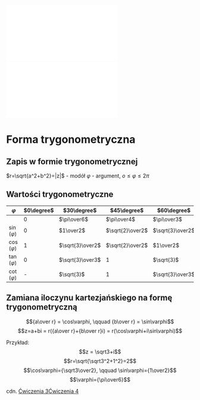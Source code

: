 ![ALGA-Wyklad_03](Notatki/Semestr%201/Algebra%20liniowa%20z%20geometri%C4%85%20analityczn%C4%85/Wyk%C5%82ady/Wyk%C5%82ad%202/ALGA-Wyklad_03.pdf)
![Wyklad_3a](Notatki/Semestr%201/Algebra%20liniowa%20z%20geometri%C4%85%20analityczn%C4%85/Wyk%C5%82ady/Wyk%C5%82ad%202/Wyklad_3a.pdf)
# Forma trygonometryczna

## Zapis w formie trygonometrycznej

$r=\sqrt{a^2+b^2}=|z|$ - modół
$\varphi$ - argument, $o \leq \varphi \leq 2\pi$ 

## Wartości trygonometryczne
| $\varphi$| $0\degree$ | $30\degree$      | $45\degree$      | $60\degree$      | $90\degree$ | $180\degree$ | $270\degree$ | $360\degree$ |
| ----------------- | ---------- | ---------------- | ---------------- | ---------------- | ----------- | ------------ | ------------ | ------------ |
||0|$\pi\over6$|$\pi\over4$|$\pi\over3$|$\pi\over2$|$\pi$|$3\pi\over2$|$2\pi$|
| $\sin(\varphi)$ | 0| $1\over2$| $\sqrt{2}\over2$ | $\sqrt{3}\over2$ | 1| 0| -1| 0|
| $\cos(\varphi)$ | 1| $\sqrt{3}\over2$ | $\sqrt{2}\over2$ | $1\over2$| 0| -1| 0| 1|
| $\tan(\varphi)$ | 0| $\sqrt{3}\over3$ | 1| $\sqrt{3}$| -| 0| -| 0|
| $\cot(\varphi)$ | -| $\sqrt{3}$| 1| $\sqrt{3}\over3$ | 0| -| 0| -|

## Zamiana iloczynu kartezjańskiego na formę trygonometryczną
$${a\over r} = \cos\varphi, \qquad {b\over r} = \sin\varphi$$
$$z=a+bi = r({a\over r}+{b\over r}i) = r(\cos\varphi+i\sin\varphi)$$

Przykład:
$$z = \sqrt3+i$$
$$r=\sqrt{\sqrt3^2+1^2}=2$$
$$\cos\varphi={\sqrt3\over2}, \qquad \sin\varphi={1\over2}$$
$$\varphi={\pi\over6}$$

cdn.
[Ćwiczenia 3](Notatki/Semestr%201/Algebra%20liniowa%20z%20geometri%C4%85%20analityczn%C4%85/%C4%86wiczenia/%C4%86wiczenia%203/%C4%86wiczenia%203.md)[Ćwiczenia 4](Notatki/Semestr%201/Algebra%20liniowa%20z%20geometri%C4%85%20analityczn%C4%85/%C4%86wiczenia/%C4%86wiczenia%204/%C4%86wiczenia%204.md)